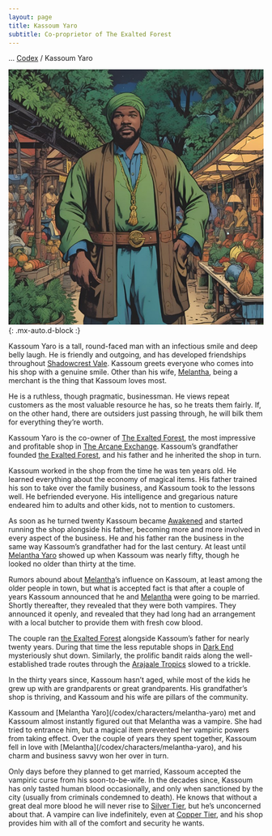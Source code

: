 ```yaml
---
layout: page
title: Kassoum Yaro
subtitle: Co-proprietor of The Exalted Forest
---
```

<span class="breadcrumbs" markdown="1">... [Codex](/codex) / Kassoum Yaro</span>

![Kassoum Yaro](/assets/img/characters/kassoum-yaro.jpg){: .mx-auto.d-block :}

Kassoum Yaro is a tall, round-faced man with an infectious smile and deep belly laugh. He is friendly and outgoing, and has developed friendships throughout [Shadowcrest Vale](/codex/regions/shadowcrest-vale). Kassoum greets everyone who comes into his shop with a genuine smile. Other than his wife, [Melantha](/codex/characters/melantha-yaro), being a merchant is the thing that Kassoum loves most.

He is a ruthless, though pragmatic, businessman. He views repeat customers as the most valuable resource he has, so he treats them fairly. If, on the other hand, there are outsiders just passing through, he will bilk them for everything they’re worth.

Kassoum Yaro is the co-owner of [The Exalted Forest](/codex/regions/the-exalted-forest), the most impressive and profitable shop in [The Arcane Exchange](/codex/regions/the-arcane-exchange). Kassoum’s grandfather founded [the Exalted Forest](/codex/regions/the-exalted-forest), and his father and he inherited the shop in turn.

Kassoum worked in the shop from the time he was ten years old. He learned everything about the economy of magical items. His father trained his son to take over the family business, and Kassoum took to the lessons well. He befriended everyone. His intelligence and gregarious nature endeared him to adults and other kids, not to mention to customers.

As soon as he turned twenty Kassoum became [Awakened](/codex/the-awakened) and started running the shop alongside his father, becoming more and more involved in every aspect of the business. He and his father ran the business in the same way Kassoum’s grandfather had for the last century. At least until [Melantha Yaro](/codex/characters/melantha-yaro) showed up when Kassoum was nearly fifty, though he looked no older than thirty at the time.

Rumors abound about [Melantha](/codex/characters/melantha-yaro)’s influence on Kassoum, at least among the older people in town, but what is accepted fact is that after a couple of years Kassoum announced that he and [Melantha](/codex/characters/melantha-yaro) were going to be married. Shortly thereafter, they revealed that they were both vampires. They announced it openly, and revealed that they had long had an arrangement with a local butcher to provide them with fresh cow blood.

The couple ran [the Exalted Forest](/codex/regions/the-exalted-forest) alongside Kassoum’s father for nearly twenty years. During that time the less reputable shops in [Dark End](/codex/regions/dark-end) mysteriously shut down. Similarly, the prolific bandit raids along the well-established trade routes through the [Arajaale Tropics](/codex/regions/arajaale-tropics) slowed to a trickle.

In the thirty years since, Kassoum hasn’t aged, while most of the kids he grew up with are grandparents or great grandparents. His grandfather’s shop is thriving, and Kassoum and his wife are pillars of the community.

<div class="redacted" markdown="1">
Kassoum and [Melantha Yaro](/codex/characters/melantha-yaro) met and Kassoum almost instantly figured out that Melantha was a vampire. She had tried to entrance him, but a magical item prevented her vampiric powers from taking effect. Over the couple of years they spent together, Kassoum fell in love with [Melantha](/codex/characters/melantha-yaro), and his charm and business savvy won her over in turn.

Only days before they planned to get married, Kassoum accepted the vampiric curse from his soon-to-be-wife. In the decades since, Kassoum has only tasted human blood occasionally, and only when sanctioned by the city (usually from criminals condemned to death). He knows that without a great deal more blood he will never rise to [Silver Tier](/codex/tiers-of-awakening), but he’s unconcerned about that. A vampire can live indefinitely, even at [Copper Tier](/codex/tiers-of-awakening), and his shop provides him with all of the comfort and security he wants.
</div>